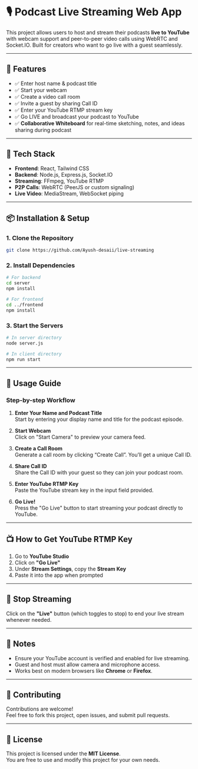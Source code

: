 # 🎙️ Podcast Live Streaming Web App

This project allows users to host and stream their podcasts **live to YouTube** with webcam support and peer-to-peer video calls using WebRTC and Socket.IO. Built for creators who want to go live with a guest seamlessly.

---

## 🚀 Features

- ✅ Enter host name & podcast title  
- ✅ Start your webcam  
- ✅ Create a video call room  
- ✅ Invite a guest by sharing Call ID  
- ✅ Enter your YouTube RTMP stream key  
- ✅ Go LIVE and broadcast your podcast to YouTube  
- ✅ **Collaborative Whiteboard** for real-time sketching, notes, and ideas sharing during podcast

---

## 🧠 Tech Stack

- **Frontend**: React, Tailwind CSS  
- **Backend**: Node.js, Express.js, Socket.IO  
- **Streaming**: FFmpeg, YouTube RTMP  
- **P2P Calls**: WebRTC (PeerJS or custom signaling)  
- **Live Video**: MediaStream, WebSocket piping

---

## 📦 Installation & Setup

### 1. Clone the Repository

```bash
git clone https://github.com/Ayush-desaii/live-streaming
```

### 2. Install Dependencies

```bash
# For backend
cd server
npm install

# For frontend
cd ../frontend
npm install
```

### 3. Start the Servers

```bash
# In server directory
node server.js

# In client directory
npm run start
```

---

## 🧭 Usage Guide

### Step-by-step Workflow

1. **Enter Your Name and Podcast Title**  
   Start by entering your display name and title for the podcast episode.

2. **Start Webcam**  
   Click on "Start Camera" to preview your camera feed.

3. **Create a Call Room**  
   Generate a call room by clicking “Create Call”. You’ll get a unique Call ID.

4. **Share Call ID**  
   Share the Call ID with your guest so they can join your podcast room.

5. **Enter YouTube RTMP Key**  
   Paste the YouTube stream key in the input field provided.

6. **Go Live!**  
   Press the "Go Live" button to start streaming your podcast directly to YouTube.

---

## 📺 How to Get YouTube RTMP Key

1. Go to **YouTube Studio**
2. Click on **"Go Live"**
3. Under **Stream Settings**, copy the **Stream Key**
4. Paste it into the app when prompted

---

## 🛑 Stop Streaming

Click on the **"Live"** button (which toggles to stop) to end your live stream whenever needed.

---

## 📌 Notes

- Ensure your YouTube account is verified and enabled for live streaming.
- Guest and host must allow camera and microphone access.
- Works best on modern browsers like **Chrome** or **Firefox**.

---

## 🙌 Contributing

Contributions are welcome!  
Feel free to fork this project, open issues, and submit pull requests.

---

## 📄 License

This project is licensed under the **MIT License**.  
You are free to use and modify this project for your own needs.
```
